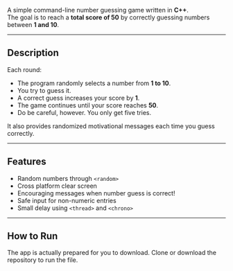 A simple command-line number guessing game written in **C++**.  
The goal is to reach a **total score of 50** by correctly guessing numbers between **1 and 10**.

---

## Description

Each round:
- The program randomly selects a number from **1 to 10**.
- You try to guess it.
- A correct guess increases your score by **1**.
- The game continues until your score reaches **50**.
- Do be careful, however. You only get five tries.

It also provides randomized motivational messages each time you guess correctly.

---

## Features
- Random numbers through `<random>`
- Cross platform clear screen
- Encouraging messages when number guess is correct!
- Safe input for non-numeric entries
- Small delay using `<thread>` and `<chrono>`

---

## How to Run
The app is actually prepared for you to download. Clone or download the repository to run the file.

